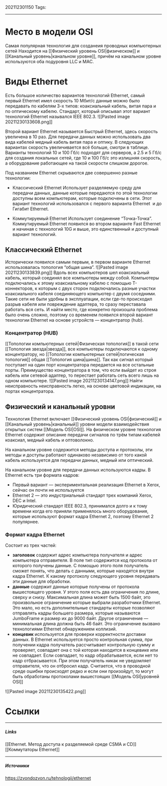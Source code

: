 202112301150
Tags:
___
# Место в модели OSI
Самая популярная технология для созданеия проводных компьютерных сетей
Находится на [[Физический уровень OSI|физическом]] и [[Канальный уровень|канальном уровне]], причём на канальном уровне используются оба подуровня LLC и МАС.

# Виды Ethernet
Есть большое количество вариантов технологий Ethernet, самый первый Ethernet имел скорость 10 Мбит/с данные можно было передавать по кабелям 3-х типов: коаксиальный кабель, витая пара и по оптическому кабелю. Стандарт, который описывал этот вариант технологий Ethernet назывался IEEE 802.3.
![[Pasted image 20211230133608.png]]

Второй вариант Ethernet называется Быстрый Ethernet, здесь скорость увеличена в 10 раз. Для передачи данных можно использовать два вида кабелей медный кабель витая пара и оптику. В следующих вариантах скорость увеличивается всё больше, смотри в таблице. Варианты технологий 10 и 100 Гб/с подходят для серверов, а 2.5 и 5 Гб/с для создания локальных сетей, где 10 и 100 Гб/с это излишняя скорость, а оборудование работающее на такой скорости слишком дорогое.

Под названием Ethernet скрываются две совершенно разные технологии:
-   Классический Ethernet
Использует разделяемую среду для передачи данных, данные которые передаются по этой технологии доступны всем компьютерам, которые подключены в сети. Этот вариант технологий использовался с первого варианта Ethernet  и до Гигабит Ethernet. 

-   Коммутируемый Ethernet
Использует соединение “Точка-Точка”. Коммутируемый Ethernet появился во втором варианте Fast Ethernet и начиная с технологий 10G и выше, это единственный и доступный вариант технологий.

## Классический Ethernet
Исторически появился самым первым, в первом варианте Ethernet использовалась топология “общая шина”.
![[Pasted image 20211230133839.png]]
Вдоль всех компьютеров шел коаксиальный кабель, который соединял все компьютеры между собой. Компьютеры подключались к этому коаксиальному кабелю с помощью Т-коннекторов, к которым с двух сторон подключались разные участки коаксиального кабеля соединяющего компьютер с двумя соседними. Такие сети не были удобны в эксплуатации, если где-то происходил разрыв кабеля или повреждение адаптера, то сразу переставала работать вся сеть. И найти место, где конкретно произошла проблема было очень сложно, поэтому со временем появился второй вариант технологии Ethernet на основе устройств — концентратор (hub).

### Концентратор (HUB)
[[Топологии компьютерных сетей|Физическая топология]] в такой сети [[Топология звезда|звезда]], все компьютеры подключаются к одному концентратору, но [[Топологии компьютерных сетей|логическая топология]] общая [[Топология шина|шина]]. Так как сигнал который поступает на один порт концентратора передается на все остальные порты. Преимущество концентратора в том, что если выйдет из строя кабель или сетевой адаптер, то перестает работать сеть всего лишь на одном компьютере.
![[Pasted image 20211230134147.png]]
Найти неисправность неисправность легко, на основе цветовой индикации, на портах концентратора.

## Физический и канальный уровни
Технология Ethernet включает [[Физический уровень OSI|физический]] и [[Канальный уровень|канальный]] уровни модели взаимодействия открытых систем [[Модель OSI|OSI]]. На физическом уровне технология Ethernet содержит описание передачи сигналов по трём типам кабелей коаксиал, медный кабель и оптоволокно. 

На канальном уровне содержится методы доступа и протоколы, эти методы и доступы работают одинаково независимо от того какой кабель используется для передачи данных, медный или оптический. 

На канальном уровне для передачи данных используются кадры. В Ethernet есть три формата кадров: 

-   Первый вариант — экспериментальная реализация Ethernet в Хerox, сейчас он почти не используется 
-   Ethernet 2 — это индустриальный стандарт трех компаний Хerox, DEC и Intel. 
-   Юридический стандарт IEEE 802.3, принимался долго и к тому времени когда его приняли применялось много оборудования, которые используют формат кадра Ethernet 2, поэтому Ethernet 2 популярнее.

### Формат кадра Ethernet
Состоит из трех частей: 
- **заголовок** содержит адрес компьютера получателя и адрес компьютера отправителя. В поле тип содержится код протокола от которого получены данные. С помощью этого поля получатель сможет понять, что делать с данными, которые находятся внутри кадра Ethernet. К какому протоколу следующего уровня передавать эти данные для обработки.
- **данные** содержит данные которые получены от протокола вышестоящего уровня. У этого поля есть два ограничения по длине, сверху и снизу. Максимальная длина может быть 1500 байт, это произвольное ограничение которые выбрали разработчики Ethernet. Это мало, но есть дополнительные стандарты которые позволяют отправлять кадры большего размера, которые называются JumboFrame и размер их до 9000 байт. Другое ограничение — минимальная длина должна быть 46 байт. Это ограничение вызвано технологиями Ethernet обнаружением коллизий.
- **концевик** используется для проверки корректности доставки данных. В Ethernet используется просто контрольная сумма, при получении кадра получатель рассчитывает контрольную сумму и проверяет, совпадает она с той которая находится в концевике или не совпадает. Если совпадает, то кадр обрабатывается, если нет то кадр отбрасывается. При этом получатель никак не уведомляет отправителя, что он отбросил кадр. Считается, что в проводной среде ошибки происходят редко и если они произойдут, то могут быть обработаны протоколами вышестоящих [[Модель OSI|уровней OSI]]

![[Pasted image 20211230135422.png]]

# Ссылки
___
##### Links
[[Ethernet. Метод доступа к разделяемой среде CSMA и CD]]
[[Коммутаторы Ethernet]]

---
##### Источники
https://zvondozvon.ru/tehnologii/ethernet